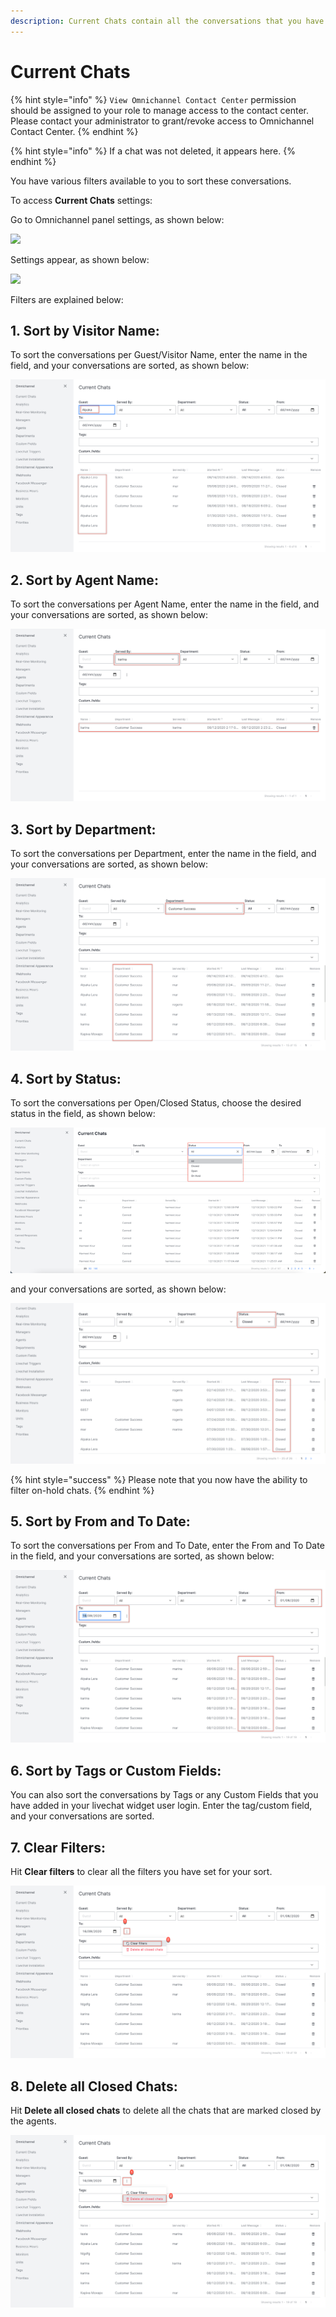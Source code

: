```yaml
---
description: Current Chats contain all the conversations that you have received.
---
```


# Current Chats

{% hint style="info" %}
`View Omnichannel Contact Center` permission should be assigned to your role to manage access to the contact center. Please contact your administrator to grant/revoke access to Omnichannel Contact Center.
{% endhint %}

{% hint style="info" %}
If a chat was not deleted, it appears here.
{% endhint %}

You have various filters available to you to sort these conversations.

To access **Current Chats** settings:

Go to Omnichannel panel settings, as shown below:

![](../../.gitbook/assets/2021-12-12\_16-43-07.png)



Settings appear, as shown below:

![](../../.gitbook/assets/2021-12-12\_16-51-49.png)

Filters are explained below:

## 1. Sort by Visitor Name:

To sort the conversations per Guest/Visitor Name, enter the name in the field, and your conversations are sorted, as shown below:

![](<../../.gitbook/assets/2 (3).png>)

## 2. Sort by Agent Name:

To sort the conversations per Agent Name, enter the name in the field, and your conversations are sorted, as shown below:

![](<../../.gitbook/assets/3 (3).png>)

## 3. Sort by Department:

To sort the conversations per Department, enter the name in the field, and your conversations are sorted, as shown below:

![](<../../.gitbook/assets/4 (3).png>)

## 4. Sort by Status:

To sort the conversations per Open/Closed Status, choose the desired status in the field, as shown below:

![](../../.gitbook/assets/purpledevil50550.png)

and your conversations are sorted, as shown below:

![](<../../.gitbook/assets/6 (3).png>)

{% hint style="success" %}
Please note that you now have the ability to filter on-hold chats.
{% endhint %}

## 5. Sort by From and To Date:

To sort the conversations per From and To Date, enter the From and To Date in the field, and your conversations are sorted, as shown below:

![](<../../.gitbook/assets/7 (3).png>)

## 6. Sort by Tags or Custom Fields:

You can also sort the conversations by Tags or any Custom Fields that you have added in your livechat widget user login. Enter the tag/custom field, and your conversations are sorted.

## 7. Clear Filters:

Hit **Clear filters** to clear all the filters you have set for your sort.

![](<../../.gitbook/assets/8 (2).png>)

## 8. Delete all Closed Chats:

Hit **Delete all closed chats** to delete all the chats that are marked closed by the agents.

![](<../../.gitbook/assets/9 (1).png>)
